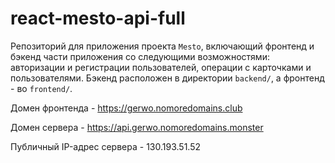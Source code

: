 # react-mesto-api-full
Репозиторий для приложения проекта `Mesto`, включающий фронтенд и бэкенд части приложения со следующими возможностями: авторизации и регистрации пользователей, операции с карточками и пользователями. Бэкенд расположен в директории `backend/`, а фронтенд - во `frontend/`.

Домен фронтенда - https://gerwo.nomoredomains.club

Домен сервера - https://api.gerwo.nomoredomains.monster

Публичный IP-адрес сервера - 130.193.51.52
